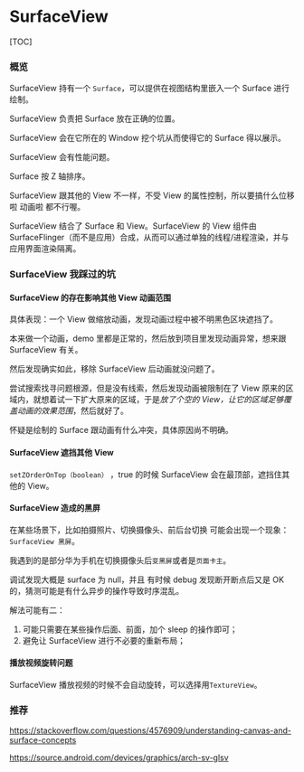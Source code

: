 # SurfaceView

[TOC]

### 概览



SurfaceView 持有一个 `Surface`，可以提供在视图结构里嵌入一个 Surface 进行绘制。

SurfaceView 负责把 Surface 放在正确的位置。

SurfaceView 会在它所在的 Window 挖个坑从而使得它的 Surface 得以展示。

SurfaceView 会有性能问题。

Surface 按 Z 轴排序。



SurfaceView 跟其他的 View 不一样，不受 View 的属性控制，所以要搞什么位移啦 动画啦 都不行喔。

SurfaceView 结合了 Surface 和 View。SurfaceView 的 View 组件由 SurfaceFlinger（而不是应用）合成，从而可以通过单独的线程/进程渲染，并与应用界面渲染隔离。



### SurfaceView 我踩过的坑



#### SurfaceView 的存在影响其他 View 动画范围



具体表现：一个 View 做缩放动画，发现动画过程中被不明黑色区块遮挡了。



本来做一个动画，demo 里都是正常的，然后放到项目里发现动画异常，想来跟 SurfaceView 有关。



然后发现确实如此，移除 SurfaceView 后动画就没问题了。



尝试搜索找寻问题根源，但是没有线索，然后发现动画被限制在了 View 原来的区域内，就想着试一下扩大原来的区域，于是*放了个空的 View，让它的区域足够覆盖动画的效果范围*，然后就好了。



怀疑是绘制的 Surface 跟动画有什么冲突，具体原因尚不明确。



#### SurfaceView 遮挡其他 View

`setZOrderOnTop（boolean）` ，true 的时候 SurfaceView 会在最顶部，遮挡住其他的 View。



#### SurfaceView 造成的黑屏

在某些场景下，比如拍摄照片、切换摄像头、前后台切换 可能会出现一个现象：`SurfaceView 黑屏`。

我遇到的是部分华为手机在切换摄像头后`变黑屏`或者是`页面卡主`。

调试发现大概是 surface 为 null，并且 有时候 debug 发现断开断点后又是 OK 的，猜测可能是有什么异步的操作导致时序混乱。



解法可能有二：

1. 可能只需要在某些操作后面、前面，加个 sleep 的操作即可；
2. 避免让 SurfaceView 进行不必要的重新布局；



#### 播放视频旋转问题

SurfaceView 播放视频的时候不会自动旋转，可以选择用`TextureView`。



### 推荐

https://stackoverflow.com/questions/4576909/understanding-canvas-and-surface-concepts

https://source.android.com/devices/graphics/arch-sv-glsv
